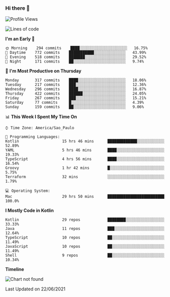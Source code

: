 ### Hi there 👋

<!--
**fernandonogueira/fernandonogueira** is a ✨ _special_ ✨ repository because its `README.md` (this file) appears on your GitHub profile.

Here are some ideas to get you started:

- 🔭 I’m currently working on ...
- 🌱 I’m currently learning ...
- 👯 I’m looking to collaborate on ...
- 🤔 I’m looking for help with ...
- 💬 Ask me about ...
- 📫 How to reach me: ...
- 😄 Pronouns: ...
- ⚡ Fun fact: ...
-->

<!--START_SECTION:waka-->
![Profile Views](http://img.shields.io/badge/Profile%20Views-0-blue)

![Lines of code](https://img.shields.io/badge/From%20Hello%20World%20I%27ve%20Written-570000%20lines%20of%20code-blue)

**I'm an Early 🐤** 

```text
🌞 Morning    294 commits    ████░░░░░░░░░░░░░░░░░░░░░   16.75% 
🌆 Daytime    772 commits    ███████████░░░░░░░░░░░░░░   43.99% 
🌃 Evening    518 commits    ███████░░░░░░░░░░░░░░░░░░   29.52% 
🌙 Night      171 commits    ██░░░░░░░░░░░░░░░░░░░░░░░   9.74%

```
📅 **I'm Most Productive on Thursday** 

```text
Monday       317 commits    ████░░░░░░░░░░░░░░░░░░░░░   18.06% 
Tuesday      217 commits    ███░░░░░░░░░░░░░░░░░░░░░░   12.36% 
Wednesday    296 commits    ████░░░░░░░░░░░░░░░░░░░░░   16.87% 
Thursday     422 commits    ██████░░░░░░░░░░░░░░░░░░░   24.05% 
Friday       267 commits    ███░░░░░░░░░░░░░░░░░░░░░░   15.21% 
Saturday     77 commits     █░░░░░░░░░░░░░░░░░░░░░░░░   4.39% 
Sunday       159 commits    ██░░░░░░░░░░░░░░░░░░░░░░░   9.06%

```


📊 **This Week I Spent My Time On** 

```text
⌚︎ Time Zone: America/Sao_Paulo

💬 Programming Languages: 
Kotlin                   15 hrs 46 mins      █████████████░░░░░░░░░░░░   52.89% 
YAML                     5 hrs 46 mins       ████░░░░░░░░░░░░░░░░░░░░░   19.33% 
TypeScript               4 hrs 56 mins       ████░░░░░░░░░░░░░░░░░░░░░   16.54% 
Groovy                   1 hr 42 mins        █░░░░░░░░░░░░░░░░░░░░░░░░   5.75% 
Terraform                32 mins             ░░░░░░░░░░░░░░░░░░░░░░░░░   1.79%

💻 Operating System: 
Mac                      29 hrs 50 mins      █████████████████████████   100.0%

```

**I Mostly Code in Kotlin** 

```text
Kotlin                   29 repos            ████████░░░░░░░░░░░░░░░░░   33.33% 
Java                     11 repos            ███░░░░░░░░░░░░░░░░░░░░░░   12.64% 
TypeScript               10 repos            ██░░░░░░░░░░░░░░░░░░░░░░░   11.49% 
JavaScript               10 repos            ██░░░░░░░░░░░░░░░░░░░░░░░   11.49% 
Shell                    9 repos             ██░░░░░░░░░░░░░░░░░░░░░░░   10.34%

```


**Timeline**

![Chart not found](https://raw.githubusercontent.com/fernandonogueira/fernandonogueira/master/charts/bar_graph.png) 


 Last Updated on 22/06/2021
<!--END_SECTION:waka-->
